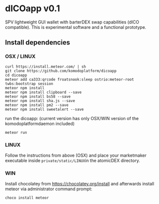 # dICOapp v0.1

SPV lightweight GUI wallet with barterDEX swap capabilities (dICO compatible). This is experimental software and a functional prototype.


## Install dependencies

### OSX / LINUX

```
curl https://install.meteor.com/ | sh
git clone https://github.com/komodoplatform/dicoapp
cd dicoapp
meteor add ca333:qrcode froatsnook:sleep ostrio:meteor-root twbs:bootstrap session
meteor npm install
meteor npm install clipboard --save
meteor npm install bs58 --save
meteor npm install sha.js --save
meteor npm install pm2 --save
meteor npm install sweetalert --save
```

run the dicoapp: (current version has only OSX/WIN version of the komodoplatformdaemon included)
```
meteor run
```

### LINUX

Follow the instructions from above (OSX) and place your marketmaker executable inside `private/static/LINUX`in the atomicDEX directory.

### WIN

Install chocolatey from https://chocolatey.org/install and afterwards install meteor via administrator command prompt:

`choco install meteor`
